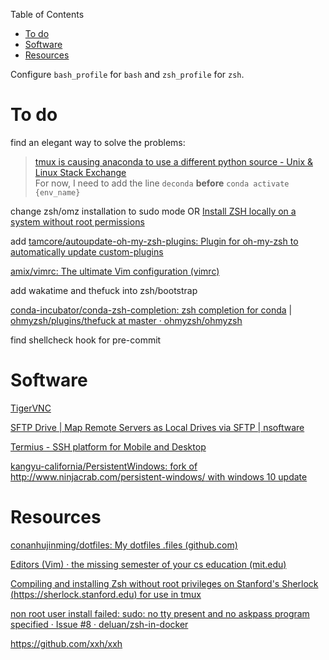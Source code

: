 <!-- START doctoc generated TOC please keep comment here to allow auto update -->
<!-- DON'T EDIT THIS SECTION, INSTEAD RE-RUN doctoc TO UPDATE -->
Table of Contents

- [To do](#to-do)
- [Software](#software)
- [Resources](#resources)

<!-- END doctoc generated TOC please keep comment here to allow auto update -->

Configure `bash_profile` for `bash` and `zsh_profile` for `zsh`.

# To do

find an elegant way to solve the problems:
> [tmux is causing anaconda to use a different python source - Unix & Linux Stack Exchange](https://unix.stackexchange.com/questions/366553/tmux-is-causing-anaconda-to-use-a-different-python-source)  
> For now, I need to add the line `deconda` **before** `conda activate {env_name}`


change zsh/omz installation to sudo mode OR [Install ZSH locally on a system without root permissions](https://gist.github.com/SirDavidLudwig/ede9adaa512f4295130f67aeef508e48)

add [tamcore/autoupdate-oh-my-zsh-plugins: Plugin for oh-my-zsh to automatically update custom-plugins](https://github.com/TamCore/autoupdate-oh-my-zsh-plugins)

[amix/vimrc: The ultimate Vim configuration (vimrc)](https://github.com/amix/vimrc)

add wakatime and thefuck into zsh/bootstrap

[conda-incubator/conda-zsh-completion: zsh completion for conda](https://github.com/conda-incubator/conda-zsh-completion)
 | [ohmyzsh/plugins/thefuck at master · ohmyzsh/ohmyzsh](https://github.com/ohmyzsh/ohmyzsh/tree/master/plugins/thefuck)

find shellcheck hook for pre-commit

# Software

[TigerVNC](https://tigervnc.org/)

[SFTP Drive | Map Remote Servers as Local Drives via SFTP | nsoftware](https://www.nsoftware.com/sftp/drive/)

[Termius - SSH platform for Mobile and Desktop](https://termius.com/)

[kangyu-california/PersistentWindows: fork of http://www.ninjacrab.com/persistent-windows/ with windows 10 update](https://github.com/kangyu-california/PersistentWindows)

# Resources

[conanhujinming/dotfiles: My dotfiles .files (github.com)](https://github.com/conanhujinming/dotfiles)

[Editors (Vim) · the missing semester of your cs education (mit.edu)](https://missing.csail.mit.edu/2020/editors/)

[Compiling and installing Zsh without root privileges on Stanford's Sherlock (https://sherlock.stanford.edu) for use in tmux](https://gist.github.com/mgbckr/b8dc6d7d228e25325b6dfaa1c4018e78)

[non root user install failed: sudo: no tty present and no askpass program specified · Issue #8 · deluan/zsh-in-docker](https://github.com/deluan/zsh-in-docker/issues/8)

https://github.com/xxh/xxh
